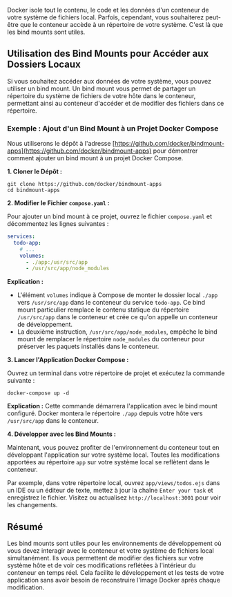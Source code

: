 Docker isole tout le contenu, le code et les données d'un conteneur de votre
système de fichiers local. Parfois, cependant, vous souhaiterez peut-être que le
conteneur accède à un répertoire de votre système. C'est là que les bind mounts
sont utiles.

## Utilisation des Bind Mounts pour Accéder aux Dossiers Locaux

Si vous souhaitez accéder aux données de votre système, vous pouvez utiliser un
bind mount. Un bind mount vous permet de partager un répertoire du système de
fichiers de votre hôte dans le conteneur, permettant ainsi au conteneur
d'accéder et de modifier des fichiers dans ce répertoire.

### Exemple : Ajout d'un Bind Mount à un Projet Docker Compose

Nous utiliserons le dépôt à l'adresse
[https://github.com/docker/bindmount-apps](https://github.com/docker/bindmount-apps)
pour démontrer comment ajouter un bind mount à un projet Docker Compose.

**1. Cloner le Dépôt :**

```
git clone https://github.com/docker/bindmount-apps
cd bindmount-apps
```

**2. Modifier le Fichier `compose.yaml` :**

Pour ajouter un bind mount à ce projet, ouvrez le fichier `compose.yaml` et
décommentez les lignes suivantes :

```yaml
services:
  todo-app:
    # ...
    volumes:
      - ./app:/usr/src/app
      - /usr/src/app/node_modules
```

**Explication :**

- L'élément `volumes` indique à Compose de monter le dossier local `./app`
  vers `/usr/src/app` dans le conteneur du service `todo-app`. Ce bind mount
  particulier remplace le contenu statique du répertoire `/usr/src/app` dans
  le conteneur et crée ce qu'on appelle un conteneur de développement.
- La deuxième instruction, `/usr/src/app/node_modules`, empêche le bind mount
  de remplacer le répertoire `node_modules` du conteneur pour préserver les
  paquets installés dans le conteneur.

**3. Lancer l'Application Docker Compose :**

Ouvrez un terminal dans votre répertoire de projet et exécutez la commande suivante :

```
docker-compose up -d
```

**Explication :** Cette commande démarrera l'application avec le bind mount
configuré. Docker montera le répertoire `./app` depuis votre hôte vers
`/usr/src/app` dans le conteneur.

**4. Développer avec les Bind Mounts :**

Maintenant, vous pouvez profiter de l'environnement du conteneur tout en
développant l'application sur votre système local. Toutes les modifications
apportées au répertoire `app` sur votre système local se reflètent dans le
conteneur.

Par exemple, dans votre répertoire local, ouvrez `app/views/todos.ejs` dans
un IDE ou un éditeur de texte, mettez à jour la chaîne `Enter your task` et
enregistrez le fichier. Visitez ou actualisez `http://localhost:3001` pour
voir les changements.

## Résumé

Les bind mounts sont utiles pour les environnements de développement où vous
devez interagir avec le conteneur et votre système de fichiers local
simultanément. Ils vous permettent de modifier des fichiers sur votre système
hôte et de voir ces modifications reflétées à l'intérieur du conteneur en temps
réel. Cela facilite le développement et les tests de votre application sans
avoir besoin de reconstruire l'image Docker après chaque modification.
